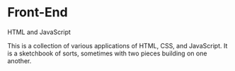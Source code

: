# Front-End
HTML and JavaScript

This is a collection of various applications of HTML, CSS, and JavaScript.
It is a sketchbook of sorts, sometimes with two pieces building on one another.
